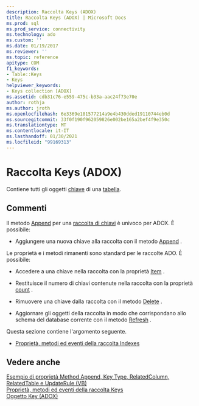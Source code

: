 ```yaml
---
description: Raccolta Keys (ADOX)
title: Raccolta Keys (ADOX) | Microsoft Docs
ms.prod: sql
ms.prod_service: connectivity
ms.technology: ado
ms.custom: ''
ms.date: 01/19/2017
ms.reviewer: ''
ms.topic: reference
apitype: COM
f1_keywords:
- Table::Keys
- Keys
helpviewer_keywords:
- Keys collection [ADOX]
ms.assetid: cdb31c76-e559-475c-b33a-aac24f73e70e
author: rothja
ms.author: jroth
ms.openlocfilehash: 6e3369e181577214a9e4b430dded19110744eb0d
ms.sourcegitcommit: 33f0f190f962059826e002be165a2bef4f9e350c
ms.translationtype: MT
ms.contentlocale: it-IT
ms.lasthandoff: 01/30/2021
ms.locfileid: "99169313"
---
```

# <a name="keys-collection-adox"></a>Raccolta Keys (ADOX)
Contiene tutti gli oggetti [chiave](./key-object-adox.md) di una [tabella](./table-object-adox.md).  
  
## <a name="remarks"></a>Commenti  
 Il metodo [Append](./append-method-adox-keys.md) per una [raccolta di chiavi]() è univoco per ADOX. È possibile:  
  
-   Aggiungere una nuova chiave alla raccolta con il metodo [Append](./append-method-adox-keys.md) .  
  
 Le proprietà e i metodi rimanenti sono standard per le raccolte ADO. È possibile:  
  
-   Accedere a una chiave nella raccolta con la proprietà [Item](../ado-api/item-property-ado.md) .  
  
-   Restituisce il numero di chiavi contenute nella raccolta con la proprietà [count](../ado-api/count-property-ado.md) .  
  
-   Rimuovere una chiave dalla raccolta con il metodo [Delete](./delete-method-adox-collections.md) .  
  
-   Aggiornare gli oggetti della raccolta in modo che corrispondano allo schema del database corrente con il metodo [Refresh](../ado-api/refresh-method-ado.md) .  
  
 Questa sezione contiene l'argomento seguente.  
  
-   [Proprietà, metodi ed eventi della raccolta Indexes](./indexes-collection-properties-methods-and-events.md)  
  
## <a name="see-also"></a>Vedere anche  
 [Esempio di proprietà Method Append, Key Type, RelatedColumn, RelatedTable e UpdateRule (VB)](./keys-append-method-key-type-relatedcolumn-relatedtable-example-vb.md)   
 [Proprietà, metodi ed eventi della raccolta Keys](./keys-collection-properties-methods-and-events.md)   
 [Oggetto Key (ADOX)](./key-object-adox.md)
